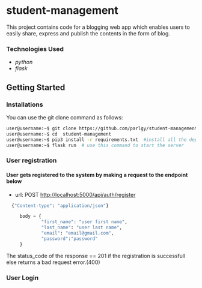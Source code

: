 # student-management
This project contains code for a blogging web app which enables users to easily share, express and publish the contents in the form of blog.


### Technologies Used

* _python_
* _flask_

## Getting Started
### Installations
You can use the git clone  command as follows:
```sh 
user@username:~$ git clone https://github.com/parlgy/student-management.git  
user@username:~$ cd  student-management
user@username:~$ pip3 install -r requirements.txt  #install all the dependecies used in this project
user@username:~$ flask run  # use this command to start the server
```  
### User registration    
#### User gets registered to the system by making a request to the endpoint below
   + url: POST  [http://localhost:5000/api/auth/register]()
   ```python
     {"Content-type": "application/json"}

        body = {
                "first_name": "user first name",
                "last_name": "user last name",
                "email": "email@gmail.com",
                "password":"password"
        } 
````
    
The status_code of the response == 201 if the registration is successfull else returns a bad request error.(400)

### User Login  


